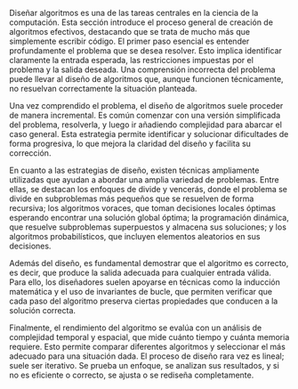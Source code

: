 
 
Diseñar algoritmos es una de las tareas centrales en la ciencia de la computación. Esta sección introduce el proceso general de creación de algoritmos efectivos, destacando que se trata de mucho más que simplemente escribir código. El primer paso esencial es entender profundamente el problema que se desea resolver. Esto implica identificar claramente la entrada esperada, las restricciones impuestas por el problema y la salida deseada. Una comprensión incorrecta del problema puede llevar al diseño de algoritmos que, aunque funcionen técnicamente, no resuelvan correctamente la situación planteada.

Una vez comprendido el problema, el diseño de algoritmos suele proceder de manera incremental. Es común comenzar con una versión simplificada del problema, resolverla, y luego ir añadiendo complejidad para abarcar el caso general. Esta estrategia permite identificar y solucionar dificultades de forma progresiva, lo que mejora la claridad del diseño y facilita su corrección.

En cuanto a las estrategias de diseño, existen técnicas ampliamente utilizadas que ayudan a abordar una amplia variedad de problemas. Entre ellas, se destacan los enfoques de divide y vencerás, donde el problema se divide en subproblemas más pequeños que se resuelven de forma recursiva; los algoritmos voraces, que toman decisiones locales óptimas esperando encontrar una solución global óptima; la programación dinámica, que resuelve subproblemas superpuestos y almacena sus soluciones; y los algoritmos probabilísticos, que incluyen elementos aleatorios en sus decisiones.

Además del diseño, es fundamental demostrar que el algoritmo es correcto, es decir, que produce la salida adecuada para cualquier entrada válida. Para ello, los diseñadores suelen apoyarse en técnicas como la inducción matemática y el uso de invariantes de bucle, que permiten verificar que cada paso del algoritmo preserva ciertas propiedades que conducen a la solución correcta.

Finalmente, el rendimiento del algoritmo se evalúa con un análisis de complejidad temporal y espacial, que mide cuánto tiempo y cuánta memoria requiere. Esto permite comparar diferentes algoritmos y seleccionar el más adecuado para una situación dada. El proceso de diseño rara vez es lineal; suele ser iterativo. Se prueba un enfoque, se analizan sus resultados, y si no es eficiente o correcto, se ajusta o se rediseña completamente.

